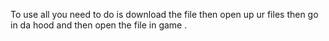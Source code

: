To use all you need to do is download the file then open up ur files then go in da hood and then open the file in game .
